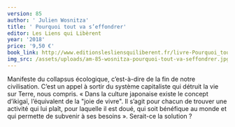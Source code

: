 ```yaml
---
version: 85
author: ' Julien Wosnitza'
title: ' Pourquoi tout va s’effondrer'
editor: Les Liens qui Libèrent
year: '2018'
price: '9,50 €'
book_link: http://www.editionslesliensquiliberent.fr/livre-Pourquoi_tout_va_s_effondrer-9791020906076-1-1-0-1.html
img_src: /assets/uploads/am-85-wosnitza-pourquoi-tout-va-seffondrer.jpg
---
```

Manifeste du collapsus écologique, c’est-à-dire de la fin de notre civilisation. C’est un appel à sortir du système capitaliste qui détruit la vie sur Terre, nous compris. « Dans la culture japonaise existe le concept d’ikigaï, l’équivalent de la "joie de vivre". Il s’agit pour chacun de trouver une activité qui lui plaît, pour laquelle il est doué, qui soit bénéfique au monde et qui permette de subvenir à ses besoins ». Serait-ce la solution ?
